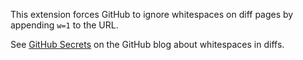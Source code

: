 This extension forces GitHub to ignore whitespaces on diff pages by appending `w=1` to the URL.

See [GitHub Secrets](https://github.com/blog/967-github-secrets) on the GitHub blog about whitespaces in diffs.